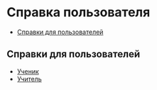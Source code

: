 # Справка пользователя

- [Справки для пользователей](#for-roles)

<a name="for-roles"></a>
## Справки для пользователей

- [Ученик](student)
- [Учитель](teacher)

